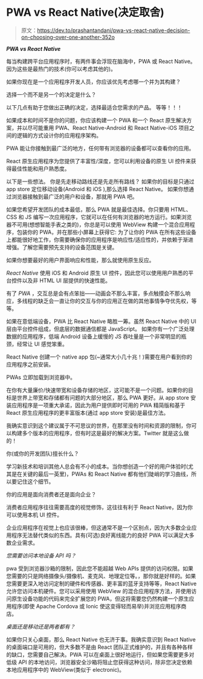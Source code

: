 # PWA vs React Native(决定取舍)

> 原文：<https://dev.to/prashantandani/pwa-vs-react-native-decision-on-choosing-over-one-another-352o>

***PWA vs React Native***

每当构建跨平台应用程序时，有两件事会浮现在脑海中，PWA 或 React Native。因为这些是最热门的技术(你可以考虑其他的)。

如果你现在是一个应用程序开发人员，你应该优先考虑哪一个并为其构建？

选择一个而不是另一个的决定是什么？

以下几点有助于您做出正确的决定，选择最适合您需求的产品。
等等！！！

如果成本和时间不是你的问题，你应该构建一个 PWA 和一个 React 原生解决方案，并以尽可能重用 PWA、React Native-Android 和 React
Native-iOS 项目之间的逻辑的方式设计你的应用程序架构。

PWA 能让你接触到最广泛的地方，任何带有浏览器的设备都可以查看你的应用。

React 原生应用程序为您提供了丰富性/深度，您可以利用设备的原生 UI 控件来获得最佳性能和用户熟悉度。

以下是一些想法。
你是先走移动路线还是先走所有路线？
如果你的目标是只通过 app store 定位移动设备(Android 和 iOS ),那么选择 React Native。
如果你想通过浏览器接触到最广泛的用户和设备，那就用 PWA 吧。

如果您希望开发团队的成本最低，那么 PWA 就是最佳选择。你只要用 HTML、CSS 和 JS 编写一次应用程序，它就可以在任何有浏览器的地方运行。如果浏览器不可用(想想智能手表之类的)，你总是可以使用 WebView 构建一个混合应用程序，包装你的 PWA，并在那些小屏幕上获得它:
为了让你的 PWA 在所有这些设备上都能很好地工作，你需要确保你的应用程序是响应性/适应性的，并依赖于渐进增强。了解您需要预先支持的设备范围是关键。

如果你想要最好的用户界面响应和性能，那么就使用原生反应。

*React Native* 使用 iOS 和 Android 原生 UI 控件，因此您可以使用用户熟悉的平台控件以及非 HTML UI 层提供的快速性能。

有了 *PWA* ，交互总是会有点笨拙——动画会不那么丰富，多点触摸会不那么响应，多线程的缺乏会一直让你的交互与你的应用正在做的其他事情争夺优先权，等等。

如果在意低端设备，PWA 比 React Native 略胜一筹。虽然 React Native 中的 UI 层由平台控件组成，但底层的数据通信都是 JavaScript。
如果你有一个广泛处理数据的应用程序，低端 Android 设备上缓慢的 JS 吞吐量是一个非常明显的瓶颈，经常让 UI 感觉笨重。

React Native 创建一个 native app 包(~通常大小几十兆！)需要在用户看到你的应用程序之前安装。

PWAs 立即加载到浏览器中。

在你有大量廉价/快速带宽和设备存储的地区，这可能不是一个问题。如果你的目标是世界上带宽和存储都有问题的大部分地区，那么 PWA 更好。从 app store 安装应用程序是一项重大承诺，因此为用户提供即时可用的 PWA 精简版和基于 React 原生应用程序的更丰富版本(通过 app store 安装)是最佳方法。

我确实意识到这个建议属于不可思议的世界，在那里没有时间和资源的限制，你可以构建多个版本的应用程序，但有时这是最好的解决方案。Twitter 就是这么做的！

你(或你的开发团队)擅长什么？

学习新技术和培训其他人总会有不小的成本。当你想创造一个好的用户体验时(尤其是在关键的最后一英里)，PWAs 和 React Native 都有他们陡峭的学习曲线，所以要记住这个细节。

你的应用是面向消费者还是面向企业？

消费者应用程序往往需要高度的视觉修饰，这往往有利于 React Native，因为你可以使用本机 UI 控件。

企业应用程序在视觉上也应该很棒，但这通常不是一个区别点，因为大多数企业应用程序无法替代类似的东西。具有(可选)良好离线能力的良好 PWA 可以满足大多数企业需求。

*您需要访问本地设备 API 吗？*

pwa 受到浏览器沙箱的限制，因此您不能超越 Web APIs 提供的访问权限。如果您需要的只是网络摄像头/摄像机、麦克风、地理定位等。，那你就是好样的。如果您需要更深入地访问定制的硬件和传感器、更丰富的蓝牙支持等等，React Native 允许您访问本机硬件。您可以采用使用 WebView 的混合应用程序方法，并使用访问原生设备功能的代码来完全扩展您的 PWA，但这将需要您仍然构建一个原生应用程序(即使 Apache Cordova 或 Ionic 使这变得轻而易举)并浏览应用程序商店。

*桌面还是移动还是两者都有？*

如果你只关心桌面，那么 React Native 也无济于事。我确实意识到 React Native 的桌面端口是可用的，但大多数不是由 React 团队正式维护的，并且有各种各样的缺口，您需要自己解决。PWA 可以在桌面上很好地运行，但如果您需要更多对低级 API 的本地访问，浏览器安全沙箱将阻止您获得这种访问，除非您决定依赖本地应用程序中的 WebView(类似于 electronic)。